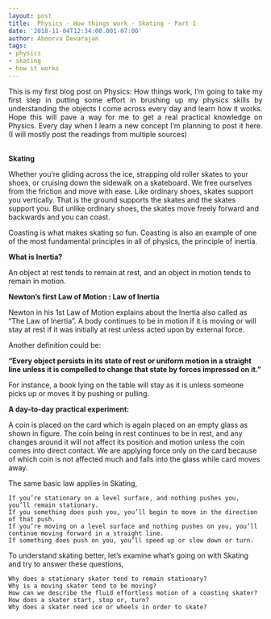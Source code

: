 ```yaml
--- 
layout: post 
title:  Physics - How things work - Skating - Part 1
date: '2018-11-04T12:34:00.001-07:00' 
author: Aboorva Devarajan
tags: 
- physics
- skating
- how it works
--- 
```



<div align="justify">
This is my first blog post on Physics: How things work, I’m going to take my first step in putting some effort in brushing up my physics skills by understanding the objects I come across every day and learn how it works. Hope this will pave a way for me to get a real practical knowledge on Physics. Every day when I learn a new concept I’m planning to post it here. (I will mostly post the readings from multiple sources)
</div>
<br>

**Skating**

Whether you’re gliding across the ice, strapping old roller skates to your shoes, or cruising down the sidewalk on a skateboard. We free ourselves from the friction and move with ease. Like ordinary shoes, skates support you vertically. That is the ground supports the skates and the skates support you. But unlike ordinary shoes, the skates move freely forward and backwards and you can coast.

Coasting is what makes skating so fun. Coasting is also an example of one of the most fundamental principles in all of physics, the principle of inertia.

**What is Inertia?**

An object at rest tends to remain at rest, and an object in motion tends to remain in motion.

**Newton’s first Law of Motion : Law of Inertia**

Newton in his 1st Law of Motion explains about the Inertia also called as “The Law of Inertia”.  A body continues to be in motion if it is moving or will stay at rest if it was initially at rest unless acted upon by external force.

Another definition could be:

**“Every object persists in its state of rest or uniform motion in a straight line unless it is compelled to change that state by forces impressed on it.”**

For instance, a book lying on the table will stay as it is unless someone picks up or moves it by pushing or pulling.


**A day-to-day practical experiment:**

A coin is placed on the card which is again placed on an empty glass as shown in figure. The coin being in rest continues to be in rest, and any changes around it will not affect its position and motion unless the coin comes into direct contact. We are applying force only on the card because of which coin is not affected much and falls into the glass while card moves away.


The same basic law applies in Skating,

    If you’re stationary on a level surface, and nothing pushes you, you’ll remain stationary.
    If you something does push you, you’ll begin to move in the direction of that push.
    If you’re moving on a level surface and nothing pushes on you, you’ll continue moving forward in a straight line.
    If something does push on you, you’ll speed up or slow down or turn.


To understand skating better, let’s examine what’s going on with Skating and try to answer these questions,

    Why does a stationary skater tend to remain stationary?
    Why is a moving skater tend to be moving?
    How can we describe the fluid effortless motion of a coasting skater?
    How does a skater start, stop or, turn?
    Why does a skater need ice or wheels in order to skate?



